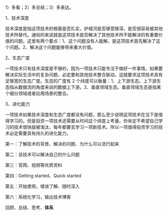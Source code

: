 1）多看；2）多总结；3）多表达。

1、技术深度

技术深度是指这项技术的根基是否扎实，护城河是否够宽够深，是否很容易被其他技术所替代。通俗的来说就是这项技术是否解决了其他技术所不能解决的有重要价值的问题。这里有两个要点：1、这个问题没有人能解，是这项技术首先解决了这个问题。2、解决这个问题能够带来重大价值。

2、生态广度

一项技术只有技术深度是不够的，因为一项技术只能专注于做好一件事情，如果要解决实际生活中的复杂问题，必定要和其他技术整合联动，这就要求这项技术具有足够宽的生态广度。生态的广度有 2 个纬度可以衡量：1、上下游生态。上下游生态指从数据流的角度来说的数据上下游。2、垂直领域生态。垂直领域生态是指某个细分领域或者应用场景的整合。

3、进化能力

一项技术如果技术深度和生态广度都没有问题，那么至少说明这项技术在当下是值得学习的。但是投资一项技术还需要从时间这个纬度上考量。你肯定不希望自己学习的技术很快就被淘汰，每年都要去学习一项新技术。所以一项值得投资学习的技术必定需要具有持久的进化能力。



第一：了解技术的背景、解决的问题、为什么可以流行起来

第二：该技术可以解决自己的什么问题

第三：官网、视频等优质资料

第四：Getting started、Quick started

第五：开始使用，增进了解、随时深入

第六：系统化学习，输出技术博客



回顾、总结、思考、**体系**